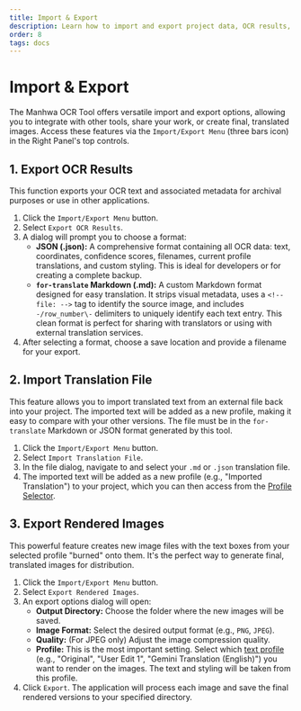 ```yaml
---
title: Import & Export
description: Learn how to import and export project data, OCR results, translations, and rendered images in the Manhwa OCR Tool.
order: 8
tags: docs
---
```


# Import & Export

The Manhwa OCR Tool offers versatile import and export options, allowing you to integrate with other tools, share your work, or create final, translated images. Access these features via the `Import/Export Menu` (three bars icon) in the Right Panel's top controls.

## 1. Export OCR Results

This function exports your OCR text and associated metadata for archival purposes or use in other applications.

1.  Click the `Import/Export Menu` button.
2.  Select `Export OCR Results`.
3.  A dialog will prompt you to choose a format:
    *   **JSON (.json):** A comprehensive format containing all OCR data: text, coordinates, confidence scores, filenames, current profile translations, and custom styling. This is ideal for developers or for creating a complete backup.
    *   **`for-translate` Markdown (.md):** A custom Markdown format designed for easy translation. It strips visual metadata, uses a `<!-- file: -->` tag to identify the source image, and includes `-/row_number\-` delimiters to uniquely identify each text entry. This clean format is perfect for sharing with translators or using with external translation services.
4.  After selecting a format, choose a save location and provide a filename for your export.

## 2. Import Translation File

This feature allows you to import translated text from an external file back into your project. The imported text will be added as a new profile, making it easy to compare with your other versions. The file must be in the `for-translate` Markdown or JSON format generated by this tool.

1.  Click the `Import/Export Menu` button.
2.  Select `Import Translation File`.
3.  In the file dialog, navigate to and select your `.md` or `.json` translation file.
4.  The imported text will be added as a new profile (e.g., "Imported Translation") to your project, which you can then access from the [Profile Selector](/user-manual/project-management/#managing-profiles).

## 3. Export Rendered Images

This powerful feature creates new image files with the text boxes from your selected profile "burned" onto them. It's the perfect way to generate final, translated images for distribution.

1.  Click the `Import/Export Menu` button.
2.  Select `Export Rendered Images`.
3.  An export options dialog will open:
    *   **Output Directory:** Choose the folder where the new images will be saved.
    *   **Image Format:** Select the desired output format (e.g., `PNG`, `JPEG`).
    *   **Quality:** (For JPEG only) Adjust the image compression quality.
    *   **Profile:** This is the most important setting. Select which [text profile](/user-manual/project-management/#managing-profiles) (e.g., "Original", "User Edit 1", "Gemini Translation (English)") you want to render on the images. The text and styling will be taken from this profile.
4.  Click `Export`. The application will process each image and save the final rendered versions to your specified directory.